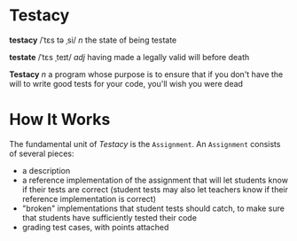Testacy
=======

__testacy__ /ˈtɛs tə ˌsi/ _n_ the state of being testate

__testate__ /ˈtɛs ˌteɪt/ _adj_ having made a legally valid will before death

__Testacy__ _n_ a program whose purpose is to ensure that if you don't have
  the will to write good tests for your code, you'll wish you were dead
  
How It Works
============

The fundamental unit of _Testacy_ is the `Assignment`. An `Assignment` consists
of several pieces:

* a description
* a reference implementation of the assignment that will let students know if their tests are correct
  (student tests may also let teachers know if their reference implementation is correct)
* "broken" implementations that student tests should catch, to make sure that students
  have sufficiently tested their code
* grading test cases, with points attached

 
  

